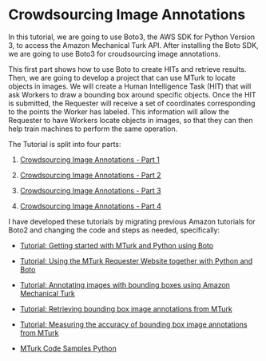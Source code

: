 
# Crowdsourcing Image Annotations
In this tutorial, we are going to use Boto3, the AWS SDK for Python Version 3, to access the Amazon Mechanical Turk API. After installing the Boto SDK, we are going to use Boto3 for croudsourcing image annotations.

This first part shows how to use Boto to create HITs and retrieve results. 
Then, we are going to develop a project that can use MTurk to locate objects in images. We will create a Human Intelligence Task (HIT) that will ask Workers to draw a bounding box around specific objects. Once the HIT is submitted, the Requester will receive a set of coordinates corresponding to the points the Worker has labeled. This information will allow the Requester to have Workers locate objects in images, so that they can then help train machines to perform the same operation.

The Tutorial is split into four parts:

1. [Crowdsourcing Image Annotations - Part 1](crowdsourcing_image_annotation_part1.md)

2. [Crowdsourcing Image Annotations - Part 2](crowdsourcing_image_annotation_part2.md)

3. [Crowdsourcing Image Annotations - Part 3](crowdsourcing_image_annotation_part3.md)

4. [Crowdsourcing Image Annotations - Part 4](crowdsourcing_image_annotation_part4.md)

I have developed these tutorials by migrating previous Amazon tutorials for Boto2 and changing the code and steps as needed, specifically:

- [Tutorial: Getting started with MTurk and Python using Boto](https://blog.mturk.com/tutorial-getting-started-with-mturk-and-python-using-boto-452fb0243a30#.eggez6xwf)

- [Tutorial: Using the MTurk Requester Website together with Python and Boto](https://blog.mturk.com/tutorial-using-the-mturk-requester-website-together-with-python-and-boto-4a7ef0264b7e#.7uz9w4hov)

- [Tutorial: Annotating images with bounding boxes using Amazon Mechanical Turk](https://blog.mturk.com/tutorial-annotating-images-with-bounding-boxes-using-amazon-mechanical-turk-42ab71e5068a#.z0clf9aln)

- [Tutorial: Retrieving bounding box image annotations from MTurk](https://blog.mturk.com/tutorial-retrieving-bounding-box-image-annotations-from-mturk-253b86cb7502#.obytdqw01)

- [Tutorial: Measuring the accuracy of bounding box image annotations from MTurk](https://blog.mturk.com/tutorial-measuring-the-accuracy-of-bounding-box-image-annotations-from-mturk-ad3dfcdf8aa0#.m2fm7ad1q)

- [MTurk Code Samples Python](https://github.com/awslabs/mturk-code-samples/tree/master/Python)
